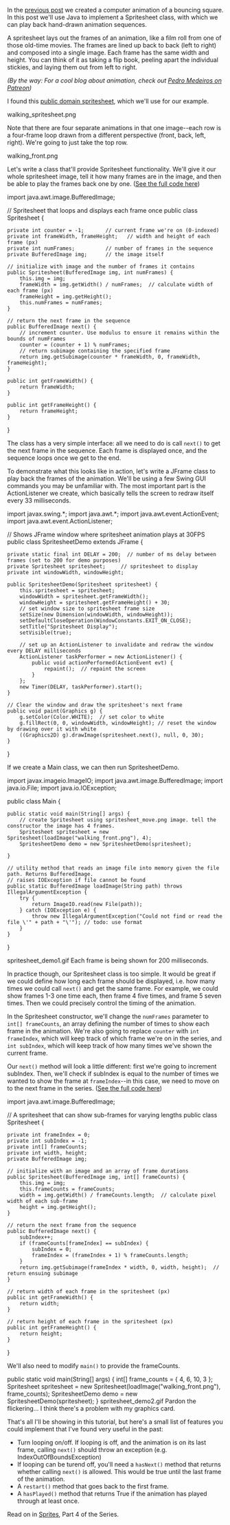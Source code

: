 In the [previous post](/post/gamedev-computer-graphics) we created a computer animation of a bouncing square. In this post we'll use Java to implement a Spritesheet class, with which we can play back hand-drawn animation sequences.

A spritesheet lays out the frames of an animation, like a film roll from one of those old-time movies. The frames are lined up back to back (left to right) and composed into a single image. Each frame has the same width and height. You can think of it as taking a flip book, peeling apart the individual stickies, and laying them out from left to right.

*(By the way: For a cool blog about animation, check out [Pedro Medeiros on Patreon](https://www.patreon.com/saint11))*

I found this [public domain spritesheet](https://openclipart.org/detail/248259/retro-character-sprite-sheet), which we'll use for our example.  

<x-image>
	<path>walking_spritesheet.png</path>
</x-image>


Note that there are four separate animations in that one image--each row is a four-frame loop drawn from a different perspective (front, back, left, right). We're going to just take the top row.

<x-image>
	<path>walking_front.png</path>
</x-image>

Let's write a class that'll provide Spritesheet functionality. We'll give it our whole spritesheet image, tell it how many frames are in the image, and then be able to play the frames back one by one. ([See the full code here](https://github.com/Stefan4472/Blog-ExampleCode/tree/master/gamedev-from-scratch/3-spritesheets/simple-spritesheet))

<x-code language="java">
import java.awt.image.BufferedImage;

// Spritesheet that loops and displays each frame once
public class Spritesheet {

    private int counter = -1;       // current frame we're on (0-indexed)
    private int frameWidth, frameHeight;   // width and height of each frame (px)
    private int numFrames;          // number of frames in the sequence
    private BufferedImage img;      // the image itself

    // initialize with image and the number of frames it contains
    public Spritesheet(BufferedImage img, int numFrames) {
        this.img = img;
        frameWidth = img.getWidth() / numFrames;  // calculate width of each frame (px)
        frameHeight = img.getHeight();
        this.numFrames = numFrames;
    }

    // return the next frame in the sequence
    public BufferedImage next() {
        // increment counter. Use modulus to ensure it remains within the bounds of numFrames
        counter = (counter + 1) % numFrames;
        // return subimage containing the specified frame
        return img.getSubimage(counter * frameWidth, 0, frameWidth, frameHeight);  
    }

    public int getFrameWidth() {
        return frameWidth;
    }

    public int getFrameHeight() {
        return frameHeight;
    }
}
</x-code>

The class has a very simple interface: all we need to do is call ```next()``` to get the next frame in the sequence. Each frame is displayed once, and the sequence loops once we get to the end.

To demonstrate what this looks like in action, let's write a JFrame class to play back the frames of the animation. We'll be using a few Swing GUI commands you may be unfamiliar with. The most important part is the ActionListener we create, which basically tells the screen to redraw itself every 33 milliseconds.

<x-code language="java">
import javax.swing.*;
import java.awt.*;
import java.awt.event.ActionEvent;
import java.awt.event.ActionListener;

// Shows JFrame window where spritesheet animation plays at 30FPS
public class SpritesheetDemo extends JFrame {

    private static final int DELAY = 200;  // number of ms delay between frames (set to 200 for demo purposes)
    private Spritesheet spritesheet;     // spritesheet to display
    private int windowWidth, windowHeight;

    public SpritesheetDemo(Spritesheet spritesheet) {
        this.spritesheet = spritesheet;
        windowWidth = spritesheet.getFrameWidth();
        windowHeight = spritesheet.getFrameHeight() + 30;
        // set window size to spritesheet frame size
        setSize(new Dimension(windowWidth, windowHeight));
        setDefaultCloseOperation(WindowConstants.EXIT_ON_CLOSE);
        setTitle("Spritesheet Display");
        setVisible(true);

        // set up an ActionListener to invalidate and redraw the window every DELAY milliseconds
        ActionListener taskPerformer = new ActionListener() {
            public void actionPerformed(ActionEvent evt) {
                repaint();  // repaint the screen
            }
        };
        new Timer(DELAY, taskPerformer).start();
    }

    // Clear the window and draw the spritesheet's next frame
    public void paint(Graphics g) {
        g.setColor(Color.WHITE);  // set color to white
        g.fillRect(0, 0, windowWidth, windowHeight); // reset the window by drawing over it with white
        ((Graphics2D) g).drawImage(spritesheet.next(), null, 0, 30);
    }
}
</x-code>

If we create a Main class, we can then run SpritesheetDemo.

<x-code language="java">
import javax.imageio.ImageIO;
import java.awt.image.BufferedImage;
import java.io.File;
import java.io.IOException;

public class Main {

    public static void main(String[] args) {
		// create Spritesheet using spritesheet_move.png image. tell the constructor the image has 4 frames.
        Spritesheet spritesheet = new Spritesheet(loadImage("walking_front.png"), 4);
        SpritesheetDemo demo = new SpritesheetDemo(spritesheet);

    }

    // utility method that reads an image file into memory given the file path. Returns BufferedImage.
    // raises IOException if file cannot be found
    public static BufferedImage loadImage(String path) throws IllegalArgumentException {
        try {
            return ImageIO.read(new File(path));
        } catch (IOException e) {
            throw new IllegalArgumentException("Could not find or read the file \'" + path + "\'"); // todo: use format
        }
    }
}
</x-code>

<x-image>
	<path>spritesheet_demo1.gif</path>
	<caption>Each frame is being shown for 200 milliseconds.</caption>
</x-image>

In practice though, our Spritesheet class is too simple. It would be great if we could define how long each frame should be displayed, i.e. how many times we could call ```next()``` and get the same frame. For example, we could show frames 1-3 one time each, then frame 4 five times, and frame 5 seven times. Then we could precisely control the timing of the animation.

In the Spritesheet constructor, we'll change the ```numFrames``` parameter to ```int[] frameCounts```, an array defining the number of times to show each frame in the animation. We're also going to replace ```counter``` with ```int frameIndex```, which will keep track of which frame we're on in the series, and ```int subIndex```, which will keep track of how many times we've shown the current frame.

Our ```next()``` method will look a little different: first we're going to increment subIndex. Then, we'll check if subIndex is equal to the number of times we wanted to show the frame at ```frameIndex```--in this case, we need to move on to the next frame in the series. ([See the full code here](https://github.com/Stefan4472/Blog-ExampleCode/tree/master/gamedev-from-scratch/3-spritesheets/timed-spritesheet))

<x-code language="java">
import java.awt.image.BufferedImage;

// A spritesheet that can show sub-frames for varying lengths
public class Spritesheet {

    private int frameIndex = 0;
    private int subIndex = -1;
    private int[] frameCounts;
    private int width, height;
    private BufferedImage img;

    // initialize with an image and an array of frame durations
    public Spritesheet(BufferedImage img, int[] frameCounts) {
        this.img = img;
        this.frameCounts = frameCounts;
        width = img.getWidth() / frameCounts.length;  // calculate pixel width of each sub-frame
        height = img.getHeight();
    }

    // return the next frame from the sequence
    public BufferedImage next() {
        subIndex++;
        if (frameCounts[frameIndex] == subIndex) {
            subIndex = 0;
            frameIndex = (frameIndex + 1) % frameCounts.length;
        }
        return img.getSubimage(frameIndex * width, 0, width, height);  // return ensuing subimage
    }

    // return width of each frame in the spritesheet (px)
    public int getFrameWidth() {
        return width;
    }

    // return height of each frame in the spritesheet (px)
    public int getFrameHeight() {
        return height;
    }
}
</x-code>

We'll also need to modify ```main()``` to provide the frameCounts.

<x-code language="java">
public static void main(String[] args) {
    int[] frame_counts = { 4, 6, 10, 3 };
    Spritesheet spritesheet = new Spritesheet(loadImage("walking_front.png"), frame_counts);
    SpritesheetDemo demo = new SpritesheetDemo(spritesheet);
}
</x-code>

<x-image>
	<path>spritesheet_demo2.gif</path>
	<caption>Pardon the flickering... I think there's a problem with my graphics card.</caption>
</x-image>

That's all I'll be showing in this tutorial, but here's a small list of features you could implement that I've found very useful in the past:
- Turn looping on/off. If looping is off, and the animation is on its last frame, calling ```next()``` should throw an exception (e.g. IndexOutOfBoundsException)
- If looping can be turend off, you'll need a ```hasNext()``` method that returns whether calling ```next()``` is allowed. This would be true until the last frame of the animation.
- A ```restart()``` method that goes back to the first frame.
- A ```hasPlayed()``` method that returns True if the animation has played through at least once.

Read on in [Sprites](/post/gamedev-sprites), Part 4 of the Series.